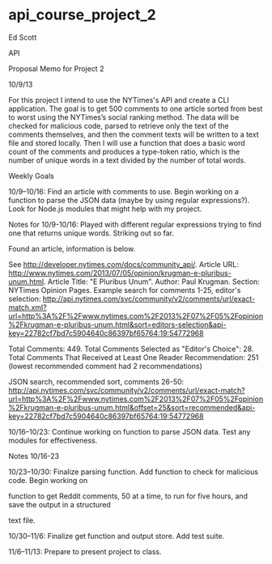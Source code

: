 api_course_project_2
====================

Ed Scott

API

Proposal Memo for Project 2

10/9/13


For this project I intend to use the NYTimes's API and create a CLI application. The goal is to get 500 comments to one article sorted from best to worst using the NYTimes’s social ranking method. The data will be checked for malicious code, parsed to retrieve only the text of the comments themselves, and then the comment texts will be written to a text file and stored locally. Then I will use a function that does a basic word count of the comments and produces a type-token ratio, which is the number of unique words in a text divided by the number of total words.

Weekly Goals

10/9–10/16: Find an article with comments to use. Begin working on a function to parse the JSON data (maybe by using regular expressions?). Look for Node.js modules that might help with my project. 

Notes for 10/9-10/16: Played with different regular expressions trying to find one that returns unique words. Striking out so far. 

Found an article, information is below.

See http://developer.nytimes.com/docs/community_api/. Article URL: http://www.nytimes.com/2013/07/05/opinion/krugman-e-pluribus-unum.html. Article Title: "E Pluribus Unum". Author: Paul Krugman. Section: NYTimes Opinion Pages. Example search for comments 1-25, editor's selection: http://api.nytimes.com/svc/community/v2/comments/url/exact-match.xml?url=http%3A%2F%2Fwww.nytimes.com%2F2013%2F07%2F05%2Fopinion%2Fkrugman-e-pluribus-unum.html&sort=editors-selection&api-key=22782cf7bd7c5904640c86397bf65764:19:54772968

Total Comments: 449. Total Comments Selected as "Editor's Choice": 28. Total Comments That Received at Least One Reader Recommendation: 251 (lowest recommended comment had 2 recommendations)

JSON search, recommended sort, comments 26-50: http://api.nytimes.com/svc/community/v2/comments/url/exact-match?url=http%3A%2F%2Fwww.nytimes.com%2F2013%2F07%2F05%2Fopinion%2Fkrugman-e-pluribus-unum.html&offset=25&sort=recommended&api-key=22782cf7bd7c5904640c86397bf65764:19:54772968

10/16–10/23: Continue working on function to parse JSON data. Test any modules for effectiveness.

Notes 10/16-23


10/23–10/30: Finalize parsing function. Add function to check for malicious code. Begin working on 

function to get Reddit comments, 50 at a time, to run for five hours, and save the output in a structured 

text file.


10/30–11/6: Finalize get function and output store. Add test suite.


11/6–11/13: Prepare to present project to class.

